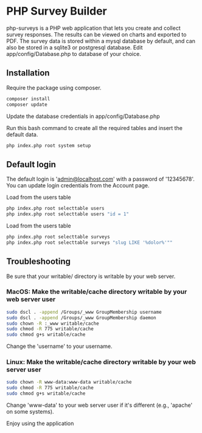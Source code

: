 # PHP Survey Builder

php-surveys is a PHP web application that lets you create and collect survey responses. The results can be viewed on charts and exported to PDF. The survey data is stored within a mysql database by default, and can also be stored in a sqlite3 or postgresql database. Edit app/config/Database.php to database of your choice.

## Installation
Require the package using composer.
```bash
composer install
composer update
```

Update the database credentials in app/config/Database.php

Run this bash command to create all the required tables and insert the default data.
```bash
php index.php root system setup
```

## Default login
The default login is 'admin@localhost.com' with a password of '12345678'. You can update login credentials from the Account page.

Load from the users table
```bash
php index.php root selecttable users
php index.php root selecttable users "id = 1"
```

Load from the users table
```bash
php index.php root selecttable surveys
php index.php root selecttable surveys "slug LIKE '%dolor%'""
```

## Troubleshooting
Be sure that your writable/ directory is writable by your web server.

### MacOS: Make the writable/cache directory writable by your web server user
```bash
sudo dscl . -append /Groups/_www GroupMembership username
sudo dscl . -append /Groups/_www GroupMembership daemon
sudo chown -R :_www writable/cache
sudo chmod -R 775 writable/cache
sudo chmod g+s writable/cache
```

Change the 'username' to your username.

### Linux: Make the writable/cache directory writable by your web server user
```bash
sudo chown -R www-data:www-data writable/cache
sudo chmod -R 775 writable/cache
sudo chmod g+s writable/cache
```

Change 'www-data' to your web server user if it's different (e.g., 'apache' on some systems).

Enjoy using the application